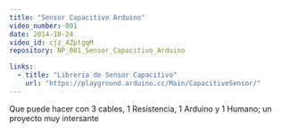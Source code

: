 ```yaml
---
title: "Sensor Capacitivo Arduino"
video_number: 001
date: 2014-10-24
video_id: cjz_4ZptgqM
repository: NP_001_Sensor_Capacitivo_Arduino

links:
  - title: "Libreria de Sensor Capacitivo"
    url: "https://playground.arduino.cc/Main/CapacitiveSensor/"
---
```


Que puede hacer con 3 cables, 1 Resistencia, 1 Arduino y 1 Humano; un proyecto muy intersante
